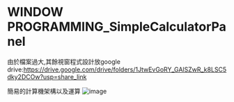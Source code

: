 # WINDOW PROGRAMMING_SimpleCalculatorPanel
由於檔案過大,其餘視窗程式設計放google drive:https://drive.google.com/drive/folders/1JtwEvGoRY_GAlSZwR_k8LSC5dky2DCOw?usp=share_link

簡易的計算機架構以及運算
![image](https://user-images.githubusercontent.com/81505859/223755158-f9091e18-b60b-4fb3-83a8-fdbd385fe95c.png)

